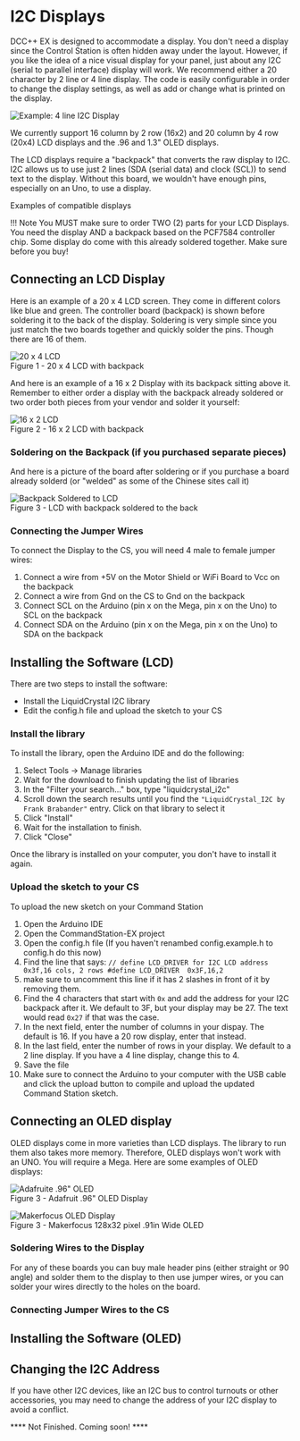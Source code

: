 # I2C Displays

DCC++ EX is designed to accommodate a display. You don't need a display since the Control Station is often hidden away under the layout. However, if you like the idea of a nice visual display for your panel, just about any I2C (serial to parallel interface) display will work. We recommend either a 20 character by 2 line or 4 line display. The code is easily configurable in order to change the display settings, as well as add or change what is printed on the display.

![Example: 4 line I2C Display](../images/display/I2C_LCD_Display_wired.jpg)

We currently support 16 column by 2 row (16x2) and 20 column by 4 row (20x4) LCD displays and the .96 and 1.3" OLED displays.

The LCD displays require a "backpack" that converts the raw display to I2C. I2C allows us to use just 2 lines (SDA (serial data) and clock (SCL)) to send text to the display. Without this board, we wouldn't have enough pins, especially on an Uno, to use a display. 

Examples of compatible displays

!!! Note
    You MUST make sure to order TWO (2) parts for your LCD Displays. You need the display AND a backpack based on the PCF7584 controller chip. Some display do come with this already soldered together. Make sure before you buy!

<insert link here>

## Connecting an LCD Display

Here is an example of a 20 x 4 LCD screen. They come in different colors like blue and green. The controller board (backpack) is shown before soldering it to the back of the display. Soldering is very simple since you just match the two boards together and quickly solder the pins. Though there are 16 of them.

![20 x 4 LCD](../images/display/lcd_20x4_backpack.jpg)
<br>
Figure 1 - 20 x 4 LCD with backpack

And here is an example of a 16 x 2 Display with its backpack sitting above it. Remember to either order a display with the backpack already soldered or two order both pieces from your vendor and solder it yourself:

![16 x 2 LCD](../images/display/lcd_16x2_backpack.jpg)
<br>
Figure 2 - 16 x 2 LCD with backpack

### Soldering on the Backpack (if you purchased separate pieces)

And here is a picture of the board after soldering or if you purchase a board already solderd (or "welded" as some of the Chinese sites call it)

![Backpack Soldered to LCD](../images/display/lcd_soldered.jpg)
<br>
Figure 3 - LCD with backpack soldered to the back

### Connecting the Jumper Wires

To connect the Display to the CS, you will need 4 male to female jumper wires:

1. Connect a wire from +5V on the Motor Shield or WiFi Board to Vcc on the backpack
2. Connect a wire from Gnd on the CS to Gnd on the backpack
3. Connect SCL on the Arduino (pin x on the Mega, pin x on the Uno) to SCL on the backpack
4. Connect SDA on the Arduino (pin x on the Mega, pin x on the Uno) to SDA on the backpack

## Installing the Software (LCD)

There are two steps to install the software:

* Install the LiquidCrystal I2C library
* Edit the config.h file and upload the sketch to your CS

### Install the library

To install the library, open the Arduino IDE and do the following:

1. Select Tools -> Manage libraries
2. Wait for the download to finish updating the list of libraries
3. In the "Filter your search..." box, type "liquidcrystal_i2c"
4. Scroll down the search results until you find the ```"LiquidCrystal_I2C by Frank Brabander"``` entry. Click on that library to select it
6. Click "Install"
7. Wait for the installation to finish.
8. Click "Close"

Once the library is installed on your computer, you don't have to install it again.

### Upload the sketch to your CS

To upload the new sketch on your Command Station

1. Open the Arduino IDE
2. Open the CommandStation-EX project
3. Open the config.h file (If you haven't renambed config.example.h to config.h do this now)
4. Find the line that says: ```// define LCD_DRIVER for I2C LCD address 0x3f,16 cols, 2 rows
   #define LCD_DRIVER  0x3F,16,2``` 
5. make sure to uncomment this line if it has 2 slashes in front of it by removing them.
6. Find the 4 characters that start with ```0x``` and add the address for your I2C backpack after it. We default to 3F, but your display may be 27. The text would read ```0x27``` if that was the case.
7. In the next field, enter the number of columns in your dispay. The default is 16. If you have a 20 row display, enter that instead.
8. In the last field, enter the number of rows in your display. We default to a 2 line display. If you have a 4 line display, change this to 4.
9. Save the file
10. Make sure to connect the Arduino to your computer with the USB cable and click the upload button to compile and upload the updated Command Station sketch.


## Connecting an OLED display

OLED displays come in more varieties than LCD displays. The library to run them also takes more memory. Therefore, OLED displays won't work with an UNO. You will require a Mega. Here are some examples of OLED displays:

![Adafruite .96" OLED](../images/display/adafruit_96in_oled_sm.jpg)
<br>
Figure 3 - Adafruit .96" OLED Display


![Makerfocus OLED Display](../images/display/makerfocus_oled_sm.jpg)
<br>
Figure 3 - Makerfocus 128x32 pixel .91in Wide OLED

### Soldering Wires to the Display

For any of these boards you can buy male header pins (either straight or 90 angle) and solder them to the display to then use jumper wires, or you can solder your wires directly to the holes on the board.

### Connecting Jumper Wires to the CS

## Installing the Software (OLED)


## Changing the I2C Address

If you have other I2C devices, like an I2C bus to control turnouts or other accessories, you may need to change the address of your I2C display to avoid a conflict. <finish this with an image and datasheet>

**** Not Finished. Coming soon! ****

